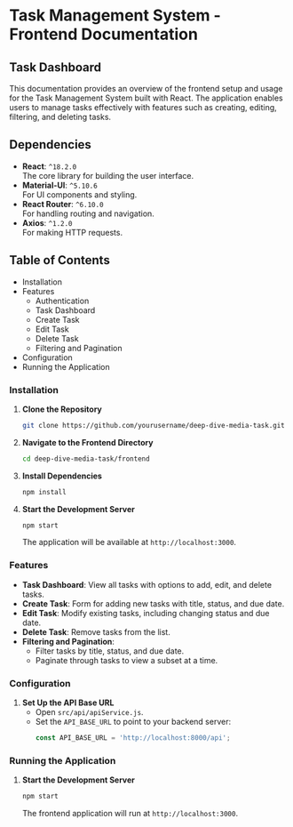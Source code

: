 # Task Management System - Frontend Documentation

## Task Dashboard

This documentation provides an overview of the frontend setup and usage for the Task Management System built with React. The application enables users to manage tasks effectively with features such as creating, editing, filtering, and deleting tasks.

## Dependencies

- **React**: `^18.2.0`  
  The core library for building the user interface.
- **Material-UI**: `^5.10.6`  
  For UI components and styling.
- **React Router**: `^6.10.0`  
  For handling routing and navigation.
- **Axios**: `^1.2.0`  
  For making HTTP requests.

## Table of Contents

- Installation
- Features
  - Authentication
  - Task Dashboard
  - Create Task
  - Edit Task
  - Delete Task
  - Filtering and Pagination
- Configuration
- Running the Application

### Installation

1. **Clone the Repository**
    ```bash
    git clone https://github.com/yourusername/deep-dive-media-task.git
    ```

2. **Navigate to the Frontend Directory**
    ```bash
    cd deep-dive-media-task/frontend
    ```

3. **Install Dependencies**
    ```bash
    npm install
    ```

4. **Start the Development Server**
    ```bash
    npm start
    ```

   The application will be available at `http://localhost:3000`.

### Features

- **Task Dashboard**: View all tasks with options to add, edit, and delete tasks.
- **Create Task**: Form for adding new tasks with title, status, and due date.
- **Edit Task**: Modify existing tasks, including changing status and due date.
- **Delete Task**: Remove tasks from the list.
- **Filtering and Pagination**:
  - Filter tasks by title, status, and due date.
  - Paginate through tasks to view a subset at a time.

### Configuration

1. **Set Up the API Base URL**
    - Open `src/api/apiService.js`.
    - Set the `API_BASE_URL` to point to your backend server:
      ```js
      const API_BASE_URL = 'http://localhost:8000/api';
      ```

### Running the Application

1. **Start the Development Server**
    ```bash
    npm start
    ```

   The frontend application will run at `http://localhost:3000`.
